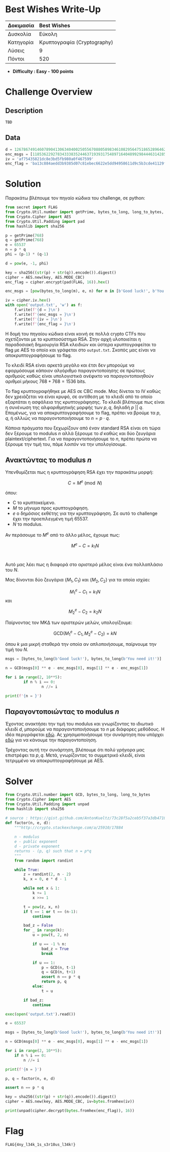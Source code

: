 # **Best Wishes** Write-Up

| Δοκιμασία | Best Wishes |
| :------- | :----- |
| Δυσκολία | Εύκολη |
| Κατηγορία | Κρυπτογραφία (Cryptography) |
| Λύσεις | 9 |
| Πόντοι | 520 |

- **Difficulty : Easy - 100 points**

# Challenge Overview

## Description

```
TBD
```

## Data

```py
d = 1267867491460789041306340400250556708805898346108295647518652896462472837223550763813601628565360369013077603139691360424978846974610022478092030332559156986159486485993299332116281449464120492181723222827753245582763627110338898411377309419593081392985281605566202007591081516976979509915097037764706746351069015151908903922937830150468697844905637704939520304476657943302466562965641227078897260097671973313434500267826729409217824763156894957328824550623576193
enc_msgs = [1185362292783433383524463719393175489716404899298444631428525892587642939309239117015185563461868938840396380245307157064255668030709534235989918250053103305499952613249137651736828268191163079296412344033160930009910583093380006871403129327143808904882570563114740132953948104529051453883070243060049508364669681311398516457131096885646257869188708630743202533417831912561864667924237339889911306346621107042801805838297044168322086930437732377428170374330470956, 705948755021402509090600902559224302314594608200972750921081811527855049250112359765382809822148038017988053082484028585366636319841992684946458546940351918289722593648124484869203207771989063719937528403332579803041359150372167015453494094793692192131453382972248783205747408294686015924800622836255066732834892563988483446307102384687604550127148527748763358225870861889496321531355488072305506440005172750421814232316527697797544540916351581827290656904229800]
iv = 'af75435821dc8e3bd5fb980a0f467599'
enc_flag = 'ba13c884aedd3b9385d07c81ebec6622e5dd94958611d9c5b3cde41129ff9fea'
```

# Solution

Παρακάτω βλέπουμε τον πηγαίο κώδικα του challenge, σε python:

```python
from secret import FLAG
from Crypto.Util.number import getPrime, bytes_to_long, long_to_bytes, GCD
from Crypto.Cipher import AES
from Crypto.Util.Padding import pad
from hashlib import sha256

p = getPrime(768)
q = getPrime(768)
e = 65537
n = p * q
phi = (p-1) * (q-1)

d = pow(e, -1, phi)

key = sha256((str(p) + str(q)).encode()).digest()
cipher = AES.new(key, AES.MODE_CBC)
enc_flag = cipher.encrypt(pad(FLAG, 16)).hex()

enc_msgs = [pow(bytes_to_long(m), e, n) for m in [b'Good luck!', b'You need it!']]

iv = cipher.iv.hex()
with open('output.txt', 'w') as f:
    f.write(f'{d = }\n')
    f.write(f'{enc_msgs = }\n')
    f.write(f'{iv = }\n')
    f.write(f'{enc_flag = }\n')
```

Η δομή του πηγαίου κώδικα είναι κοινή σε πολλά crypto CTFs που σχετίζονται με το κρυπτοσύστημα RSA. Στην αρχή υλοποιείται η παραδοσιακή δημιουργία RSA κλειδιών και ύστερα κρυπτογραφείται το flag με AES το οποίο και γράφεται στο `output.txt`. Σκοπός μας είναι να αποκρυπτογραφήσουμε το flag.

Το κλειδί RSA είναι αρκετά μεγάλο και έτσι δεν μπορούμε να εφαρμόσουμε κάποιον αλγόριθμο παραγοντοποίησης σε πρώτους αριθμούς καθώς είναι υπολογιστικά ανέφικτο να παραγοντοποιηθούν αριθμοί μήκους $768 + 768 = 1536$ bits.

Το flag κρυπτογραφήθηκε με AES σε CBC mode. Μας δίνεται το IV καθώς δεν χρειάζεται να είναι κρυφό, σε αντίθεση με το κλειδί από το οποίο εξαρτάται η ασφάλεια της κρυπτογράφησης. Το κλειδί βλέπουμε πως είναι η συνένωση της αλφαριθμητικής μορφής των $p, q$, δηλαδή $p \ || \ q$. Επομένως, για να αποκρυπτογραφήσουμε το flag, πρέπει να βρούμε τα $p, q$, ή αλλιώς να παραγοντοποιήσουμε το $n = p \cdot q$.

Κάποια πράγματα που ξεχωρίζουν από έναν standard RSA είναι οτι τώρα δεν ξέρουμε το modulus $n$ αλλά ξέρουμε το $d$ καθώς και δύο ζευγάρια plaintext/ciphertext. Για να παραγοντοποιήσουμε το $n$, πρέπει πρώτα να ξέρουμε την τιμή του, πάμε λοιπόν να την υπολογίσουμε.

## Ανακτώντας το modulus $n$

Υπενθυμίζεται πως η κρυπτογράφηση RSA έχει την παρακάτω μορφή:

$$C = M^e \pmod N$$

όπου:

- C το κρυπτοκείμενο.
- $M$ το μήνυμα προς κρυπτογράφηση.
- $e$ ο δημόσιος εκθέτης για την κρυπτογράφηση. Σε αυτό το challenge έχει την προεπιλεγμένη τιμή $65537$.
- $Ν$ το modulus.

Αν περάσουμε το $M^e$ από το άλλο μέλος, έχουμε πως:

$$M^e - C = k_1N$$​

Αυτό μας λέει πως η διαφορά στο αριστερό μέλος είναι ένα πολλαπλάσιο του $N$.

Μας δίνονται δύο ζευγάρια $\{M_1, C_1\}$ και $\{M_2, C_2\}$ για τα οποία ισχύει:

$$M_1^e - C_1 = k_1N$$ και

$$M_2^e - C_2 = k_2N$$

Παίρνοντας τον ΜΚΔ των αριστερών μελών, υπολογίζουμε:

$$\text{GCD}(M_1^e - C_1, M_2^e - C_2) = kN$$

όπου $k$ μια μικρή σταθερά την οποία αν απλοποιήσουμε, παίρνουμε την τιμή του $N$.

```python
msgs = [bytes_to_long(b'Good luck!'), bytes_to_long(b'You need it!')]

n = GCD(msgs[0] ** e - enc_msgs[0], msgs[1] ** e - enc_msgs[1])

for i in range(2, 10**5):
		if n % i == 0:
				n //= i

print(f'{n = }')
```

## Παραγοντοποιώντας το modulus $n$

Έχοντας ανακτήσει την τιμή του modulus και γνωρίζοντας το ιδιωτικό κλειδί $d$, μπορούμε να παραγαντοποιήσουμε το $n$ με διάφορες μεθόδους. Η ιδέα περιγράφεται [εδώ](https://math.stackexchange.com/a/1839766). Ας χρησιμοποιήσουμε την συνάρτηση που υπάρχει [εδώ](https://gist.github.com/AntonKueltz/73c28f5a2ceb5f37a3db471068a36a68) για να κάνουμε την παραγοντοποίηση.

Τρέχοντας αυτή την συνάρτηση, βλέπουμε ότι πολύ γρήγορα μας επιστρέφει τα $p,q$. Μετά, γνωρίζοντας το συμμετρικό κλειδί, είναι τετριμμένο να αποκρυπτογραφήσουμε με AES.

# Solver

```python
from Crypto.Util.number import GCD, bytes_to_long, long_to_bytes
from Crypto.Cipher import AES
from Crypto.Util.Padding import unpad
from hashlib import sha256

# source : https://gist.github.com/AntonKueltz/73c28f5a2ceb5f37a3db471068a36a68
def factor(n, e, d):
    """http://crypto.stackexchange.com/a/25910/17884
    
    n - modulus
    e - public exponent
    d - private exponent
    returns - (p, q) such that n = p*q
    """
    from random import randint

    while True:
        z = randint(2, n - 2)
        k, x = 0, e * d - 1

        while not x & 1:
            k += 1
            x >>= 1

        t = pow(z, x, n)
        if t == 1 or t == (n-1):
            continue

        bad_z = False
        for _ in range(k):
            u = pow(t, 2, n)

            if u == -1 % n:
                bad_z = True
                break

            if u == 1:
                p = GCD(n, t-1)
                q = GCD(n, t+1)
                assert n == p * q
                return p, q
            else:
                t = u

        if bad_z:
            continue

exec(open('output.txt').read())

e = 65537

msgs = [bytes_to_long(b'Good luck!'), bytes_to_long(b'You need it!')]

n = GCD(msgs[0] ** e - enc_msgs[0], msgs[1] ** e - enc_msgs[1])

for i in range(2, 10**5):
	if n % i == 0:
		n //= i

print(f'{n = }')

p, q = factor(n, e, d)

assert n == p * q

key = sha256((str(p) + str(q)).encode()).digest()
cipher = AES.new(key, AES.MODE_CBC, iv=bytes.fromhex(iv))

print(unpad(cipher.decrypt(bytes.fromhex(enc_flag)), 16))
```

# Flag

```
FLAG{4ny_l34k_1s_s3r10us_l34k!}
```
